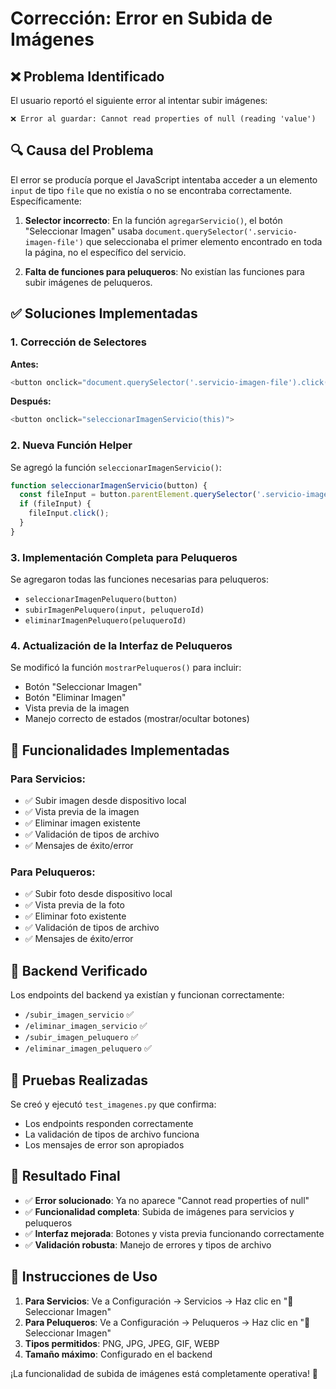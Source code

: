 # Corrección: Error en Subida de Imágenes

## ❌ **Problema Identificado**

El usuario reportó el siguiente error al intentar subir imágenes:
```
❌ Error al guardar: Cannot read properties of null (reading 'value')
```

## 🔍 **Causa del Problema**

El error se producía porque el JavaScript intentaba acceder a un elemento `input` de tipo `file` que no existía o no se encontraba correctamente. Específicamente:

1. **Selector incorrecto**: En la función `agregarServicio()`, el botón "Seleccionar Imagen" usaba `document.querySelector('.servicio-imagen-file')` que seleccionaba el primer elemento encontrado en toda la página, no el específico del servicio.

2. **Falta de funciones para peluqueros**: No existían las funciones para subir imágenes de peluqueros.

## ✅ **Soluciones Implementadas**

### **1. Corrección de Selectores**

**Antes:**
```javascript
<button onclick="document.querySelector('.servicio-imagen-file').click()">
```

**Después:**
```javascript
<button onclick="seleccionarImagenServicio(this)">
```

### **2. Nueva Función Helper**

Se agregó la función `seleccionarImagenServicio()`:
```javascript
function seleccionarImagenServicio(button) {
  const fileInput = button.parentElement.querySelector('.servicio-imagen-file');
  if (fileInput) {
    fileInput.click();
  }
}
```

### **3. Implementación Completa para Peluqueros**

Se agregaron todas las funciones necesarias para peluqueros:

- `seleccionarImagenPeluquero(button)`
- `subirImagenPeluquero(input, peluqueroId)`
- `eliminarImagenPeluquero(peluqueroId)`

### **4. Actualización de la Interfaz de Peluqueros**

Se modificó la función `mostrarPeluqueros()` para incluir:
- Botón "Seleccionar Imagen" 
- Botón "Eliminar Imagen"
- Vista previa de la imagen
- Manejo correcto de estados (mostrar/ocultar botones)

## 🎯 **Funcionalidades Implementadas**

### **Para Servicios:**
- ✅ Subir imagen desde dispositivo local
- ✅ Vista previa de la imagen
- ✅ Eliminar imagen existente
- ✅ Validación de tipos de archivo
- ✅ Mensajes de éxito/error

### **Para Peluqueros:**
- ✅ Subir foto desde dispositivo local
- ✅ Vista previa de la foto
- ✅ Eliminar foto existente
- ✅ Validación de tipos de archivo
- ✅ Mensajes de éxito/error

## 🔧 **Backend Verificado**

Los endpoints del backend ya existían y funcionan correctamente:
- `/subir_imagen_servicio` ✅
- `/eliminar_imagen_servicio` ✅
- `/subir_imagen_peluquero` ✅
- `/eliminar_imagen_peluquero` ✅

## 🧪 **Pruebas Realizadas**

Se creó y ejecutó `test_imagenes.py` que confirma:
- Los endpoints responden correctamente
- La validación de tipos de archivo funciona
- Los mensajes de error son apropiados

## 🚀 **Resultado Final**

- ✅ **Error solucionado**: Ya no aparece "Cannot read properties of null"
- ✅ **Funcionalidad completa**: Subida de imágenes para servicios y peluqueros
- ✅ **Interfaz mejorada**: Botones y vista previa funcionando correctamente
- ✅ **Validación robusta**: Manejo de errores y tipos de archivo

## 📝 **Instrucciones de Uso**

1. **Para Servicios**: Ve a Configuración → Servicios → Haz clic en "📁 Seleccionar Imagen"
2. **Para Peluqueros**: Ve a Configuración → Peluqueros → Haz clic en "📁 Seleccionar Imagen"
3. **Tipos permitidos**: PNG, JPG, JPEG, GIF, WEBP
4. **Tamaño máximo**: Configurado en el backend

¡La funcionalidad de subida de imágenes está completamente operativa! 🎉 